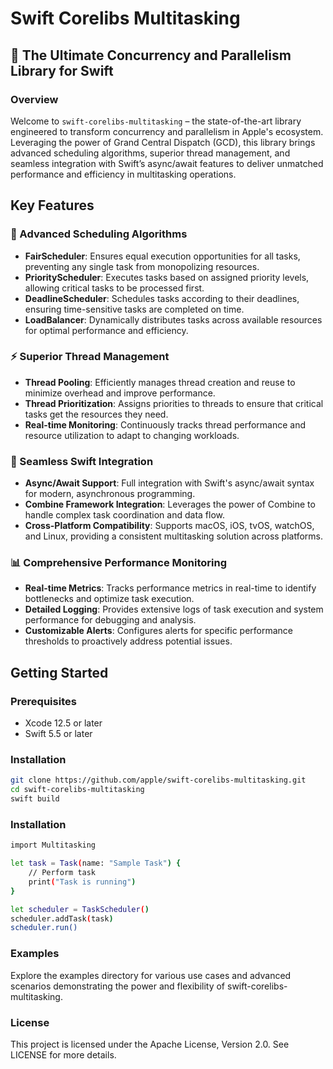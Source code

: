 # **Swift Corelibs Multitasking**

## **🚀 The Ultimate Concurrency and Parallelism Library for Swift**
 
### **Overview**

Welcome to `swift-corelibs-multitasking` – the state-of-the-art library engineered to transform concurrency and parallelism in Apple's ecosystem. Leveraging the power of Grand Central Dispatch (GCD), this library brings advanced scheduling algorithms, superior thread management, and seamless integration with Swift’s async/await features to deliver unmatched performance and efficiency in multitasking operations. 

## **Key Features**

### **🌟 Advanced Scheduling Algorithms**
- **FairScheduler**: Ensures equal execution opportunities for all tasks, preventing any single task from monopolizing resources.
- **PriorityScheduler**: Executes tasks based on assigned priority levels, allowing critical tasks to be processed first.
- **DeadlineScheduler**: Schedules tasks according to their deadlines, ensuring time-sensitive tasks are completed on time.
- **LoadBalancer**: Dynamically distributes tasks across available resources for optimal performance and efficiency.

### **⚡ Superior Thread Management**
- **Thread Pooling**: Efficiently manages thread creation and reuse to minimize overhead and improve performance.
- **Thread Prioritization**: Assigns priorities to threads to ensure that critical tasks get the resources they need.
- **Real-time Monitoring**: Continuously tracks thread performance and resource utilization to adapt to changing workloads.

### **🔗 Seamless Swift Integration**
- **Async/Await Support**: Full integration with Swift's async/await syntax for modern, asynchronous programming.
- **Combine Framework Integration**: Leverages the power of Combine to handle complex task coordination and data flow.
- **Cross-Platform Compatibility**: Supports macOS, iOS, tvOS, watchOS, and Linux, providing a consistent multitasking solution across platforms.

### **📊 Comprehensive Performance Monitoring**
- **Real-time Metrics**: Tracks performance metrics in real-time to identify bottlenecks and optimize task execution.
- **Detailed Logging**: Provides extensive logs of task execution and system performance for debugging and analysis.
- **Customizable Alerts**: Configures alerts for specific performance thresholds to proactively address potential issues.

## **Getting Started**

### **Prerequisites**
- Xcode 12.5 or later
- Swift 5.5 or later

### **Installation**
```bash
git clone https://github.com/apple/swift-corelibs-multitasking.git
cd swift-corelibs-multitasking
swift build
```

### **Installation**
```bash
import Multitasking

let task = Task(name: "Sample Task") {
    // Perform task
    print("Task is running")
}

let scheduler = TaskScheduler()
scheduler.addTask(task)
scheduler.run()
```
### **Examples**
Explore the examples directory for various use cases and advanced scenarios demonstrating the power and flexibility of swift-corelibs-multitasking.


### License
This project is licensed under the Apache License, Version 2.0. See LICENSE for more details.

